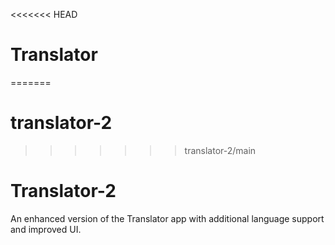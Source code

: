 <<<<<<< HEAD
# Translator
=======
# translator-2
>>>>>>> translator-2/main
# Translator-2
An enhanced version of the Translator app with additional language support and improved UI.
